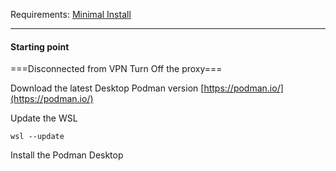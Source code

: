 Requirements:
[Minimal Install](https://github.ford.com/LocalDev/MinimalInstall)

---
#### Starting point

===Disconnected from VPN
Turn Off the proxy===

Download the latest Desktop Podman version
[https://podman.io/](https://podman.io/)

Update the WSL
```
wsl --update
```

Install the Podman Desktop

